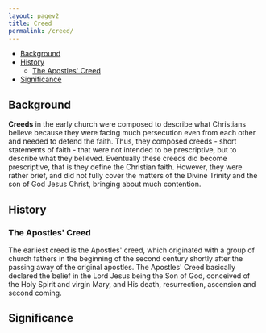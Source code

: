 ```yaml
---
layout: pagev2
title: Creed
permalink: /creed/
---
```

- [Background](#background)
- [History](#history)
  - [The Apostles' Creed](#the-apostles-creed)
- [Significance](#significance)

## Background

**Creeds** in the early church were composed to describe what Christians believe because they were facing much persecution even from each other and needed to defend the faith. Thus, they composed creeds - short statements of faith - that were not intended to be prescriptive, but to describe what they believed. Eventually these creeds did become prescriptive, that is they define the Christian faith. However, they were rather brief, and did not fully cover the matters of the Divine Trinity and the son of God Jesus Christ, bringing about much contention.

## History

### The Apostles' Creed

The earliest creed is the Apostles' creed, which originated with a group of church fathers in the beginning of the second century shortly after the passing away of the original apostles. The Apostles' Creed basically declared the belief in the Lord Jesus being the Son of God, conceived of the Holy Spirit and virgin Mary, and His death, resurrection, ascension and second coming.

## Significance
